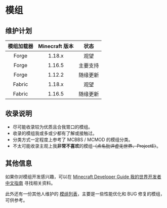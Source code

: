 # 模组

## 维护计划

| 模组加载器 | Minecraft 版本 |   状态   |
| :--------: | :------------: | :------: |
|   Forge    |     1.18.x     |   观望   |
|   Forge    |     1.16.5     | 主要支持 |
|   Forge    |     1.12.2     | 随缘更新 |
|   Fabric   |     1.18.x     |   观望   |
|   Fabric   |     1.16.5     | 随缘更新 |

## 收录说明

- 尽可能收录较为优质且合我胃口的模组。
- 收录的模组我或多或少都有了解或接触过。
- 分类方式一定程度上参考了 MCBBS / MCMOD 的模组分类。
- 不太可能收录主观上我**非常不喜欢**的模组~~（点名批评虚无世界、ProjectE）~~。

## 其他信息

如果你对模组开发感兴趣，可以在 [Minecraft Developer Guide 我的世界开发者中文指南](https://github.com/Mouse0w0/MinecraftDeveloperGuide) 寻找相关资料。

此外还有一份其他人维护的 [模组列表](https://gist.github.com/NordicGamerFE/c89623db94844744b233eac717a71ca5)，主要是一些性能优化和 BUG 修复的模组，可供参考。
